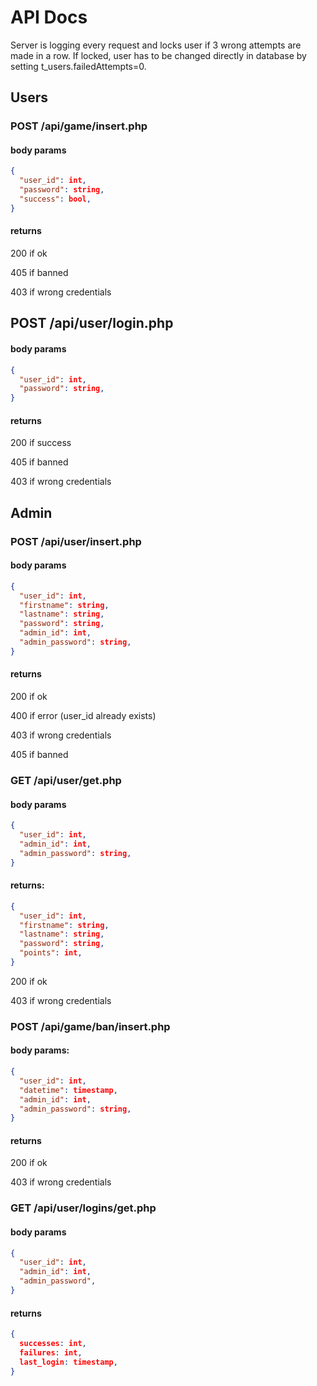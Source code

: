 # API Docs

Server is logging every request and locks user if 3 wrong attempts are made in a row. If locked, user has to be changed directly in database by setting t_users.failedAttempts=0.

## Users

### POST /api/game/insert.php

#### body params

```json
{
  "user_id": int,
  "password": string,
  "success": bool,
}
```

#### returns

200 if ok

405 if banned

403 if wrong credentials

## POST /api/user/login.php

#### body params

```json
{
  "user_id": int,
  "password": string,
}
```

#### returns

200 if success

405 if banned

403 if wrong credentials

## Admin

### POST /api/user/insert.php

#### body params

```json
{
  "user_id": int,
  "firstname": string,
  "lastname": string,
  "password": string,
  "admin_id": int,
  "admin_password": string,
}
```

#### returns

200 if ok

400 if error (user_id already exists)

403 if wrong credentials

405 if banned

### GET /api/user/get.php

#### body params

```json
{
  "user_id": int,
  "admin_id": int,
  "admin_password": string,
}
```

#### returns:

```json
{
  "user_id": int,
  "firstname": string,
  "lastname": string,
  "password": string,
  "points": int,
}
```

200 if ok

403 if wrong credentials

### POST /api/game/ban/insert.php

#### body params:

```json
{
  "user_id": int,
  "datetime": timestamp,
  "admin_id": int,
  "admin_password": string,
}
```

#### returns

200 if ok

403 if wrong credentials

### GET /api/user/logins/get.php

#### body params

```json
{
  "user_id": int,
  "admin_id": int,
  "admin_password",
}
```

#### returns

```json
{
  successes: int,
  failures: int,
  last_login: timestamp,
}
```
